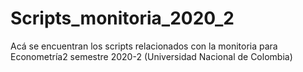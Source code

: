 # Scripts_monitoria_2020_2
Acá se encuentran los scripts relacionados con la monitoria para Econometría2 semestre 2020-2 (Universidad Nacional de Colombia)
